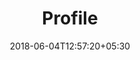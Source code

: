 ---
title: "Profile"
date: 2018-06-04T12:57:20+05:30
draft: false
layout: profile
url: /account/profile/

---